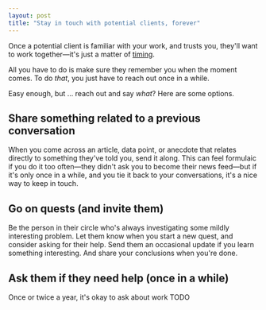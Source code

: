 ```yaml
---
layout: post
title: "Stay in touch with potential clients, forever"
---
```


Once a potential client is familiar with your work, and trusts you, they'll want to work together—it's just a matter of [timing](/timing-is-everything-unfortunately/).

All you have to do is make sure they remember you when the moment comes. To do _that_, you just have to reach out once in a while.

Easy enough, but ... reach out and say _what_? Here are some options.

## Share something related to a previous conversation

When you come across an article, data point, or anecdote that relates directly to something they've told you, send it along. This can feel formulaic if you do it too often—they didn't ask you to become their news feed—but if it's only once in a while, and you tie it back to your conversations, it's a nice way to keep in touch.

## Go on quests (and invite them)

Be the person in their circle who's always investigating some mildly interesting problem. Let them know when you start a new quest, and consider asking for their help. Send them an occasional update if you learn something interesting. And share your conclusions when you're done.

## Ask them if they need help (once in a while)

Once or twice a year, it's okay to ask about work TODO
